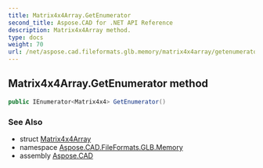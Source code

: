 ```yaml
---
title: Matrix4x4Array.GetEnumerator
second_title: Aspose.CAD for .NET API Reference
description: Matrix4x4Array method. 
type: docs
weight: 70
url: /net/aspose.cad.fileformats.glb.memory/matrix4x4array/getenumerator/
---
```

## Matrix4x4Array.GetEnumerator method

```csharp
public IEnumerator<Matrix4x4> GetEnumerator()
```

### See Also

* struct [Matrix4x4Array](../)
* namespace [Aspose.CAD.FileFormats.GLB.Memory](../../matrix4x4array/)
* assembly [Aspose.CAD](../../../)


